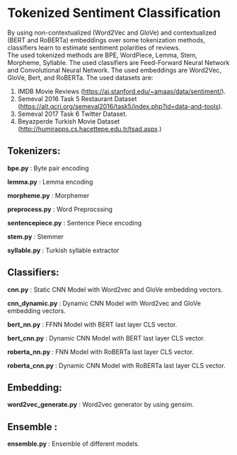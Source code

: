 # Tokenized Sentiment Classification

By using non-contextualized (Word2Vec and GloVe) and contextualized (BERT and RoBERTa) 
embeddings over some tokenization methods, classifiers learn to estimate 
sentiment polarities of reviews.  
The used tokenized methods are BPE, WordPiece, Lemma, Stem, Morpheme, Syllable.
The used classifiers are Feed-Forward Neural Network and Convolutional Neural Network.
The used embeddings are Word2Vec, GloVe, Bert, and RoBERTa.
The used datasets are:
1. IMDB Movie Reviews (https://ai.stanford.edu/~amaas/data/sentiment/).
2. Semeval 2016 Task 5 Restaurant Dataset (https://alt.qcri.org/semeval2016/task5/index.php?id=data-and-tools).
3. Semeval 2017 Task 6 Twitter Dataset.
4. Beyazperde Turkish Movie Dataset (http://humirapps.cs.hacettepe.edu.tr/tsad.aspx.)

## Tokenizers:

**bpe.py** : Byte pair encoding

**lemma.py** : Lemma encoding

**morpheme.py** : Morphemer

**preprocess.py** : Word Preprocssing

**sentencepiece.py** : Sentence Piece encoding

**stem.py** : Stemmer

**syllable.py** : Turkish syllable extractor

## Classifiers:

**cnn.py** : Static CNN Model with Word2vec and GloVe embedding vectors.

**cnn_dynamic.py** : Dynamic CNN Model with Word2vec and GloVe embedding vectors.

**bert_nn.py** : FFNN Model with BERT last layer CLS vector.

**bert_cnn.py** : Dynamic CNN Model with BERT last layer CLS vector.

**roberta_nn.py** : FNN Model with RoBERTa last layer CLS vector.

**roberta_cnn.py** : Dynamic CNN Model with RoBERTa last layer CLS vector.

## Embedding:

**word2vec_generate.py** : Word2vec generator by using gensim.

## Ensemble : 

**ensemble.py** : Ensemble of different models.

